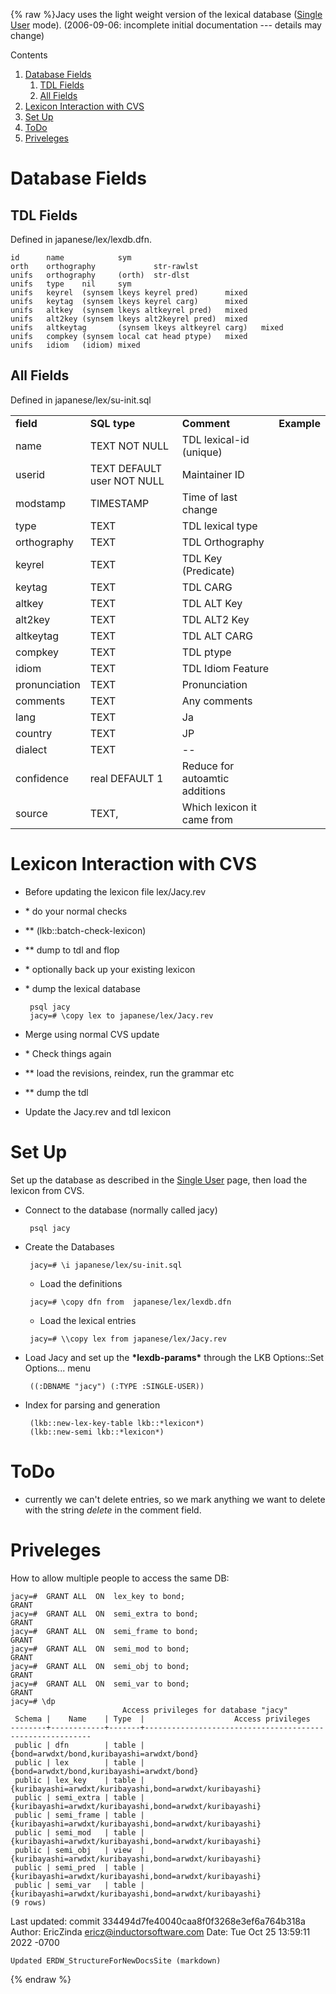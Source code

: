 {% raw %}Jacy uses the light weight version of the lexical database ([Single
User](LkbLexDbSingleUser) mode). (2006-09-06: incomplete initial
documentation --- details may change)

Contents

1. [Database Fields](../JacyLexDb#Database_Fields)
   1. [TDL Fields](../JacyLexDb#TDL_Fields)
   2. [All Fields](../JacyLexDb#All_Fields)
2. [Lexicon Interaction with CVS](../JacyLexDb#Lexicon_Interaction_with_CVS)
3. [Set Up](../JacyLexDb#Set_Up)
4. [ToDo](../JacyLexDb#ToDo)
5. [Priveleges](../JacyLexDb#Priveleges)

# Database Fields

## TDL Fields

Defined in japanese/lex/lexdb.dfn.

    id      name            sym
    orth    orthography             str-rawlst
    unifs   orthography     (orth)  str-dlst
    unifs   type    nil     sym
    unifs   keyrel  (synsem lkeys keyrel pred)      mixed
    unifs   keytag  (synsem lkeys keyrel carg)      mixed
    unifs   altkey  (synsem lkeys altkeyrel pred)   mixed
    unifs   alt2key (synsem lkeys alt2keyrel pred)  mixed
    unifs   altkeytag       (synsem lkeys altkeyrel carg)   mixed
    unifs   compkey (synsem local cat head ptype)   mixed
    unifs   idiom   (idiom) mixed

## All Fields

Defined in japanese/lex/su-init.sql

|               |                            |                                |             |
|---------------|----------------------------|--------------------------------|-------------|
| **field**     | **SQL type**               | **Comment**                    | **Example** |
| name          | TEXT NOT NULL              | TDL lexical-id (unique)        |             |
| userid        | TEXT DEFAULT user NOT NULL | Maintainer ID                  |             |
| modstamp      | TIMESTAMP                  | Time of last change            |             |
| type          | TEXT                       | TDL lexical type               |             |
| orthography   | TEXT                       | TDL Orthography                |             |
| keyrel        | TEXT                       | TDL Key (Predicate)            |             |
| keytag        | TEXT                       | TDL CARG                       |             |
| altkey        | TEXT                       | TDL ALT Key                    |             |
| alt2key       | TEXT                       | TDL ALT2 Key                   |             |
| altkeytag     | TEXT                       | TDL ALT CARG                   |             |
| compkey       | TEXT                       | TDL ptype                      |             |
| idiom         | TEXT                       | TDL Idiom Feature              |             |
| pronunciation | TEXT                       | Pronunciation                  |             |
| comments      | TEXT                       | Any comments                   |             |
| lang          | TEXT                       | Ja                             |             |
| country       | TEXT                       | JP                             |             |
| dialect       | TEXT                       | --                             |             |
| confidence    | real DEFAULT 1             | Reduce for autoamtic additions |             |
| source        | TEXT,                      | Which lexicon it came from     |             |

# Lexicon Interaction with CVS

- Before updating the lexicon file lex/Jacy.rev
- \* do your normal checks
- \*\* (lkb::batch-check-lexicon)
- \*\* dump to tdl and flop
- \* optionally back up your existing lexicon
- \* dump the lexical database
  
       psql jacy
       jacy=# \copy lex to japanese/lex/Jacy.rev 
- Merge using normal CVS update
- \* Check things again
- \*\* load the revisions, reindex, run the grammar etc
- \*\* dump the tdl
- Update the Jacy.rev and tdl lexicon

# Set Up

Set up the database as described in the [Single
User](LkbLexDbSingleUser) page, then load the lexicon from CVS.

- Connect to the database (normally called jacy)
  
       psql jacy 
- Create the Databases
  
       jacy=# \i japanese/lex/su-init.sql 
  
  - Load the definitions
  
  <!-- -->

  
       jacy=# \copy dfn from  japanese/lex/lexdb.dfn 
  
  - Load the lexical entries
  
  <!-- -->

  
       jacy=# \\copy lex from japanese/lex/Jacy.rev 
- Load Jacy and set up the **\*lexdb-params\*** through the LKB
Options::Set Options... menu
  
       ((:DBNAME "jacy") (:TYPE :SINGLE-USER)) 
- Index for parsing and generation
  
       (lkb::new-lex-key-table lkb::*lexicon*)
       (lkb::new-semi lkb::*lexicon*)

# ToDo

- currently we can't delete entries, so we mark anything we want to
delete with the string *delete* in the comment field.

# Priveleges

How to allow multiple people to access the same DB:

    jacy=#  GRANT ALL  ON  lex_key to bond;
    GRANT
    jacy=#  GRANT ALL  ON  semi_extra to bond;
    GRANT
    jacy=#  GRANT ALL  ON  semi_frame to bond;
    GRANT
    jacy=#  GRANT ALL  ON  semi_mod to bond;
    GRANT
    jacy=#  GRANT ALL  ON  semi_obj to bond;
    GRANT
    jacy=#  GRANT ALL  ON  semi_var to bond;
    GRANT
    jacy=# \dp
                             Access privileges for database "jacy"
     Schema |    Name    | Type  |                    Access privileges                     
    --------+------------+-------+----------------------------------------------------------
     public | dfn        | table | {bond=arwdxt/bond,kuribayashi=arwdxt/bond}
     public | lex        | table | {bond=arwdxt/bond,kuribayashi=arwdxt/bond}
     public | lex_key    | table | {kuribayashi=arwdxt/kuribayashi,bond=arwdxt/kuribayashi}
     public | semi_extra | table | {kuribayashi=arwdxt/kuribayashi,bond=arwdxt/kuribayashi}
     public | semi_frame | table | {kuribayashi=arwdxt/kuribayashi,bond=arwdxt/kuribayashi}
     public | semi_mod   | table | {kuribayashi=arwdxt/kuribayashi,bond=arwdxt/kuribayashi}
     public | semi_obj   | view  | {kuribayashi=arwdxt/kuribayashi,bond=arwdxt/kuribayashi}
     public | semi_pred  | table | {kuribayashi=arwdxt/kuribayashi,bond=arwdxt/kuribayashi}
     public | semi_var   | table | {kuribayashi=arwdxt/kuribayashi,bond=arwdxt/kuribayashi}
    (9 rows)

Last updated: commit 334494d7fe40040caa8f0f3268e3ef6a764b318a
Author: EricZinda <ericz@inductorsoftware.com>
Date:   Tue Oct 25 13:59:11 2022 -0700

    Updated ERDW_StructureForNewDocsSite (markdown)
{% endraw %}